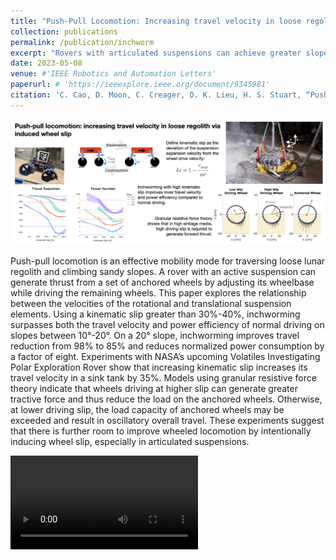 ```yaml
---
title: "Push-Pull Locomotion: Increasing travel velocity in loose regolith via induced wheel slip"
collection: publications
permalink: /publication/inchworm
excerpt: "Rovers with articulated suspensions can achieve greater slope-climbing efficiency, and this work characterizes how the coordination of driving and suspension control affects performance, achieving up to an 8x reduction in power consumption on 20° slopes.<br/><img src='/images/inchworm_graphabs.png'>"
date: 2023-05-08
venue: #'IEEE Robotics and Automation Letters'
paperurl: # 'https://ieeexplore.ieee.org/document/9345981'
citation: 'C. Cao, D. Moon, C. Creager, D. K. Lieu, H. S. Stuart, “Push-pull locomotion: Increasing travel velocity in loose regolith via induced wheel slip.” (Under review by Journal of Terramechanics.)'
---
```


<center> 
<img src="/images/inchworm_graphabs.png"> 
</center>

Push-pull locomotion is an effective mobility mode for traversing loose lunar regolith and climbing sandy slopes. A rover with an active suspension can generate thrust from a set of anchored wheels by adjusting its wheelbase while driving the remaining wheels. This paper explores the relationship between the velocities of the rotational and translational suspension elements. Using a kinematic slip greater than 30%-40%, inchworming surpasses both the travel velocity and power efficiency of normal driving on slopes between 10°-20°. On a 20° slope, inchworming improves travel reduction from 98% to 85% and reduces normalized power consumption by a factor of eight. Experiments with NASA’s upcoming Volatiles Investigating Polar Exploration Rover show that increasing kinematic slip increases its travel velocity in a sink tank by 35%. Models using granular resistive force theory indicate that wheels driving at higher slip can generate greater tractive force and thus reduce the load on the anchored wheels. Otherwise, at lower driving slip, the load capacity of anchored wheels may be exceeded and result in oscillatory overall travel. These experiments suggest that there is further room to improve wheeled locomotion by intentionally inducing wheel slip, especially in articulated suspensions.

<video src="https://user-images.githubusercontent.com/169707/126715420-991ad821-9ac8-4b66-b79e-e0966e0f3a89.mp4"> <!-- controls="controls" style="max-width: 730px;"> -->
</video>


